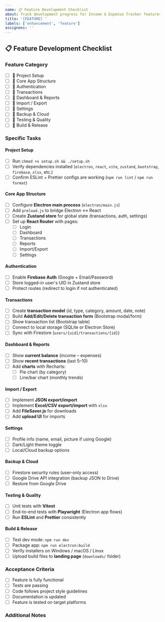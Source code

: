 ```yaml
---
name: 📋 Feature Development Checklist
about: Track development progress for Income & Expense Tracker features
title: '[FEATURE] '
labels: ['enhancement', 'feature']
assignees: ''
---
```


## 📋 Feature Development Checklist

### Feature Category
- [ ] 🔹 Project Setup
- [ ] 🔹 Core App Structure  
- [ ] 🔹 Authentication
- [ ] 🔹 Transactions
- [ ] 🔹 Dashboard & Reports
- [ ] 🔹 Import / Export
- [ ] 🔹 Settings
- [ ] 🔹 Backup & Cloud
- [ ] 🔹 Testing & Quality
- [ ] 🔹 Build & Release

### Specific Tasks

#### Project Setup
- [ ] Run `chmod +x setup.sh && ./setup.sh`
- [ ] Verify dependencies installed (`electron`, `react`, `vite`, `zustand`, `bootstrap`, `firebase`, `xlsx`, etc.)
- [ ] Confirm ESLint + Prettier configs are working (`npm run lint` / `npm run format`)

#### Core App Structure
- [ ] Configure **Electron main process** (`electron/main.js`)
- [ ] Add `preload.js` to bridge Electron <-> React
- [ ] Create **Zustand store** for global state (transactions, auth, settings)
- [ ] Set up **React Router** with pages:
  - [ ] Login
  - [ ] Dashboard
  - [ ] Transactions
  - [ ] Reports
  - [ ] Import/Export
  - [ ] Settings

#### Authentication
- [ ] Enable **Firebase Auth** (Google + Email/Password)
- [ ] Store logged-in user's UID in Zustand store
- [ ] Protect routes (redirect to login if not authenticated)

#### Transactions
- [ ] Create **transaction model** (id, type, category, amount, date, note)
- [ ] Build **Add/Edit/Delete transaction form** (Bootstrap modal/form)
- [ ] Show transaction list (Bootstrap table)
- [ ] Connect to local storage (SQLite or Electron Store)
- [ ] Sync with Firestore (`users/{uid}/transactions/{id}`)

#### Dashboard & Reports
- [ ] Show **current balance** (income – expenses)
- [ ] Show **recent transactions** (last 5–10)
- [ ] Add **charts** with Recharts:
  - [ ] Pie chart (by category)
  - [ ] Line/bar chart (monthly trends)

#### Import / Export
- [ ] Implement **JSON export/import**
- [ ] Implement **Excel/CSV export/import** with `xlsx`
- [ ] Add **FileSaver.js** for downloads
- [ ] Add **upload UI** for imports

#### Settings
- [ ] Profile info (name, email, picture if using Google)
- [ ] Dark/Light theme toggle
- [ ] Local/Cloud backup options

#### Backup & Cloud
- [ ] Firestore security rules (user-only access)
- [ ] Google Drive API integration (backup JSON to Drive)
- [ ] Restore from Google Drive

#### Testing & Quality
- [ ] Unit tests with **Vitest**
- [ ] End-to-end tests with **Playwright** (Electron app flows)
- [ ] Run **ESLint** and **Prettier** consistently

#### Build & Release
- [ ] Test dev mode: `npm run dev`
- [ ] Package app: `npm run electron:build`
- [ ] Verify installers on Windows / macOS / Linux
- [ ] Upload build files to **landing page** (`downloads/` folder)

### Acceptance Criteria
- [ ] Feature is fully functional
- [ ] Tests are passing
- [ ] Code follows project style guidelines
- [ ] Documentation is updated
- [ ] Feature is tested on target platforms

### Additional Notes
<!-- Add any additional context, screenshots, or requirements here -->